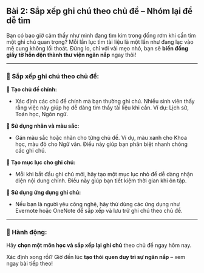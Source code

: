 ## Bài 2: Sắp xếp ghi chú theo chủ đề – Nhóm lại để dễ tìm  

Bạn có bao giờ cảm thấy như mình đang tìm kim trong đống rơm khi cần tìm một ghi chú quan trọng? Mỗi lần lục tìm tài liệu là một lần như đang lạc vào mê cung không lối thoát. Đừng lo, chỉ với vài mẹo nhỏ, bạn sẽ **biến đống giấy tờ hỗn độn thành thư viện ngăn nắp** ngay thôi!  

---

### 📌 Sắp xếp ghi chú theo chủ đề:  

**🔹 Tạo chủ đề chính:**
- Xác định các chủ đề chính mà bạn thường ghi chú. Nhiều sinh viên thấy rằng việc này giúp họ dễ dàng tìm thấy tài liệu khi cần. Ví dụ: Lịch sử, Toán học, Ngôn ngữ.  

**🔹 Sử dụng nhãn và màu sắc:**
- Gán màu sắc hoặc nhãn cho từng chủ đề. Ví dụ, màu xanh cho Khoa học, màu đỏ cho Ngữ văn. Điều này giúp bạn phân biệt nhanh chóng các ghi chú.  

**🔹 Tạo mục lục cho ghi chú:**
- Mỗi khi bắt đầu ghi chú mới, hãy tạo một mục lục nhỏ để dễ dàng nhận diện nội dung chính. Điều này giúp bạn tiết kiệm thời gian khi ôn tập.  

**🔹 Sử dụng ứng dụng ghi chú:**
- Nếu bạn là người yêu công nghệ, hãy thử dùng các ứng dụng như Evernote hoặc OneNote để sắp xếp và lưu trữ ghi chú theo chủ đề.  

---

### 🚀 Hành động:  

Hãy **chọn một môn học và sắp xếp lại ghi chú** theo chủ đề ngay hôm nay.  

Xác định xong rồi? Giờ đến lúc **tạo thói quen duy trì sự ngăn nắp** – xem ngay bài tiếp theo!  